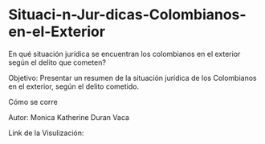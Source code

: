 # Situaci-n-Jur-dicas-Colombianos-en-el-Exterior
En qué situación jurídica se encuentran los colombianos en el exterior según el delito que cometen?


Objetivo:
Presentar un resumen de la situación jurídica de los Colombianos en el exterior, según el delito cometido.

Cómo se corre

Autor:
Monica Katherine Duran Vaca

Link de la Visulización:

